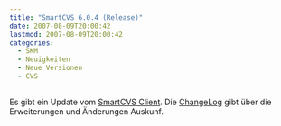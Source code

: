 ```yaml
---
title: "SmartCVS 6.0.4 (Release)"
date: 2007-08-09T20:00:42
lastmod: 2007-08-09T20:00:42
categories:
  - SKM
  - Neuigkeiten
  - Neue Versionen
  - CVS
---
```

Es gibt ein Update vom <a href="http://www.syntevo.com/smartcvs/">SmartCVS Client</a>. Die <a href="http://www.syntevo.com/smartcvs/changelog.txt">ChangeLog</a> gibt über die Erweiterungen und Änderungen Auskunf.
